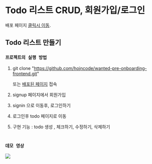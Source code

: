 # Todo 리스트 CRUD, 회원가입/로그인

배포 페이지 [클릭시 이동](https://wanted-pre-onboarding-frontend-five-mu.vercel.app/).

## Todo 리스트 만들기

### `프로젝트의 실행 방법`

1. git clone "https://github.com/hojncode/wanted-pre-onboarding-frontend.git"

   또는 [배포된 페이지](https://wanted-pre-onboarding-frontend-five-mu.vercel.app/) 접속

2. signup 페이지에서 회원가입

3. signin 으로 이동후, 로그인하기

4. 로그인후 todo 페이지로 이동

5. 구현 기능 : todo 생성 , 체크하기, 수정하기, 삭제하기
   <br/>
   <br/>

### `데모 영상`

<img src="https://user-images.githubusercontent.com/66374067/232050150-91ebf51d-c318-4bc6-bb9b-daf8fe08d7fc.gif"/>
